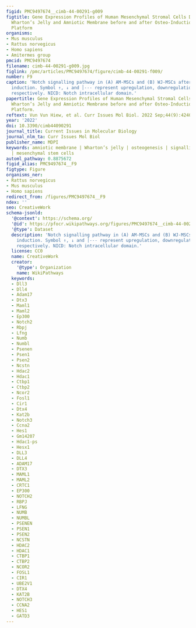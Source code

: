 ```yaml
---
figid: PMC9497674__cimb-44-00291-g009
figtitle: Gene Expression Profiles of Human Mesenchymal Stromal Cells Derived from
  Wharton’s Jelly and Amniotic Membrane before and after Osteo-Induction Using NanoString
  Platform
organisms:
- Mus musculus
- Rattus norvegicus
- Homo sapiens
- Amitermes group
pmcid: PMC9497674
filename: cimb-44-00291-g009.jpg
figlink: /pmc/articles/PMC9497674/figure/cimb-44-00291-f009/
number: F9
caption: 'Notch signalling pathway in (A) AM-MSCs and (B) WJ-MSCs after osteogenic
  induction. Symbol ↑, ↓ and ׀˗˗˗ represent upregulation, downregulation and inhibition,
  respectively. NICD: Notch intracellular domain.'
papertitle: Gene Expression Profiles of Human Mesenchymal Stromal Cells Derived from
  Wharton’s Jelly and Amniotic Membrane before and after Osteo-Induction Using NanoString
  Platform.
reftext: Vun Vun Hiew, et al. Curr Issues Mol Biol. 2022 Sep;44(9):4240-4254.
year: '2022'
doi: 10.3390/cimb44090291
journal_title: Current Issues in Molecular Biology
journal_nlm_ta: Curr Issues Mol Biol
publisher_name: MDPI
keywords: amniotic membrane | Wharton’s jelly | osteogenesis | signalling pathways
  | mesenchymal stem cells
automl_pathway: 0.8875672
figid_alias: PMC9497674__F9
figtype: Figure
organisms_ner:
- Rattus norvegicus
- Mus musculus
- Homo sapiens
redirect_from: /figures/PMC9497674__F9
ndex: ''
seo: CreativeWork
schema-jsonld:
  '@context': https://schema.org/
  '@id': https://pfocr.wikipathways.org/figures/PMC9497674__cimb-44-00291-g009.html
  '@type': Dataset
  description: 'Notch signalling pathway in (A) AM-MSCs and (B) WJ-MSCs after osteogenic
    induction. Symbol ↑, ↓ and ׀˗˗˗ represent upregulation, downregulation and inhibition,
    respectively. NICD: Notch intracellular domain.'
  license: CC0
  name: CreativeWork
  creator:
    '@type': Organization
    name: WikiPathways
  keywords:
  - Dll3
  - Dll4
  - Adam17
  - Dtx3
  - Maml1
  - Maml2
  - Ep300
  - Notch2
  - Rbpj
  - Lfng
  - Numb
  - Numbl
  - Psenen
  - Psen1
  - Psen2
  - Ncstn
  - Hdac2
  - Hdac1
  - Ctbp1
  - Ctbp2
  - Ncor2
  - Fosl1
  - Cir1
  - Dtx4
  - Kat2b
  - Notch3
  - Ccna2
  - Hes1
  - Gm14207
  - Hdac1-ps
  - Hesx1
  - DLL3
  - DLL4
  - ADAM17
  - DTX3
  - MAML1
  - MAML2
  - CRTC1
  - EP300
  - NOTCH2
  - RBPJ
  - LFNG
  - NUMB
  - NUMBL
  - PSENEN
  - PSEN1
  - PSEN2
  - NCSTN
  - HDAC2
  - HDAC1
  - CTBP1
  - CTBP2
  - NCOR2
  - FOSL1
  - CIR1
  - UBE2V1
  - DTX4
  - KAT2B
  - NOTCH3
  - CCNA2
  - HES1
  - GATD3
---
```

